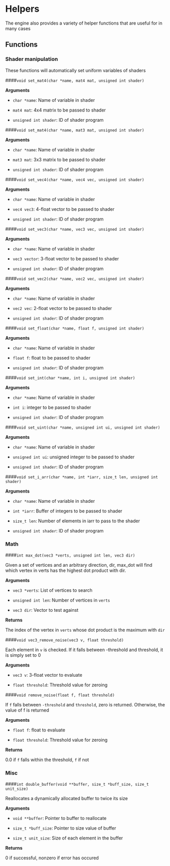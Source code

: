 # Helpers

The engine also provides a variety of helper functions that are useful for in many cases

## Functions

### Shader manipulation

These functions will automatically set uniform variables of shaders

####```void set_mat4(char *name, mat4 mat, unsigned int shader)```

**Arguments**

- `char *name`: Name of variable in shader

- `mat4 mat`: 4x4 matrix to be passed to shader

- `unsigned int shader`: ID of shader program

####```void set_mat4(char *name, mat3 mat, unsigned int shader)```

**Arguments**

- `char *name`: Name of variable in shader

- `mat3 mat`: 3x3 matrix to be passed to shader

- `unsigned int shader`: ID of shader program

####```void set_vec4(char *name, vec4 vec, unsigned int shader)```

**Arguments**

- `char *name`: Name of variable in shader

- `vec4 vec3`: 4-float vector to be passed to shader

- `unsigned int shader`: ID of shader program

####```void set_vec3(char *name, vec3 vec, unsigned int shader)```

**Arguments**

- `char *name`: Name of variable in shader

- `vec3 vector`: 3-float vector to be passed to shader

- `unsigned int shader`: ID of shader program

####```void set_vec2(char *name, vec2 vec, unsigned int shader)```

**Arguments**

- `char *name`: Name of variable in shader

- `vec2 vec`: 2-float vector to be passed to shader

- `unsigned int shader`: ID of shader program

####```void set_float(char *name, float f, unsigned int shader)```

**Arguments**

- `char *name`: Name of variable in shader

- `float f`: float to be passed to shader

- `unsigned int shader`: ID of shader program

####```void set_int(char *name, int i, unsigned int shader)```

**Arguments**

- `char *name`: Name of variable in shader

- `int i`: integer to be passed to shader

- `unsigned int shader`: ID of shader program

####```void set_uint(char *name, unsigned int ui, unsigned int shader)```

**Arguments**

- `char *name`: Name of variable in shader

- `unsigned int ui`: unsigned integer to be passed to shader

- `unsigned int shader`: ID of shader program

####```void set_i_arr(char *name, int *iarr, size_t len, unsigned int shader)```

**Arguments**

- `char *name`: Name of variable in shader

- `int *iarr`: Buffer of integers to be passed to shader

- `size_t len`: Number of elements in iarr to pass to the shader

- `unsigned int shader`: ID of shader program

### Math

####```int max_dot(vec3 *verts, unsigned int len, vec3 dir)```

Given a set of vertices and an arbitrary direction, dir, max_dot will find which vertex in verts has the highest dot product with dir.

**Arguments**

- `vec3 *verts`: List of vertices to search

- `unsigned int len`: Number of vertices in `verts`

- `vec3 dir`: Vector to test against

**Returns**

The index of the vertex in `verts` whose dot product is the maximum with `dir`

####```void vec3_remove_noise(vec3 v, float threshold)```

Each element in `v` is checked. If it falls between -threshold and threshold, it is simply set to 0

**Arguments**

- `vec3 v`: 3-float vector to evaluate

- `float threshold`: Threshold value for zeroing

####```void remove_noise(float f, float threshold)```

If `f` falls between `-threshold` and `threshold`, zero is returned. Otherwise, the value of f is returned

**Arguments**

- `float f`: float to evaluate

- `float threshold`: Threshold value for zeroing

**Returns**

0.0 if `f` falls within the threshold, `f` if not

### Misc

####```int double_buffer(void **buffer, size_t *buff_size, size_t unit_size)```

Reallocates a dynamically allocated buffer to twice its size

**Arguments**

- `void **buffer`: Pointer to buffer to reallocate

- `size_t *buff_size`: Pointer to size value of buffer

- `size_t unit_size`: Size of each element in the buffer

**Returns**

0 if successful, nonzero if error has occured
